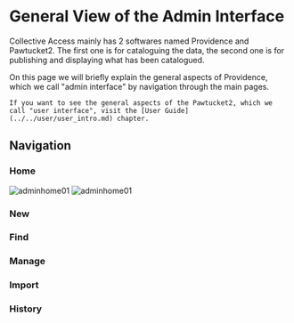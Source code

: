 # General View of the Admin Interface

Collective Access mainly has 2 softwares named Providence and Pawtucket2. The first one is for cataloguing the data, the second one is for publishing and displaying what has been catalogued. 

On this page we will briefly explain the general aspects of Providence, which we call "admin interface" by navigation through the main pages. 

```{note}
If you want to see the general aspects of the Pawtucket2, which we call "user interface", visit the [User Guide](../../user/user_intro.md) chapter. 
```

## Navigation


### Home

![adminhome01](/if-documentation_prep.github.io/_static/images/user_documentation/admin/AdminUI_Home_01.JPG)
![adminhome01](../../../../_static/images/user_documentation/admin/AdminUI_Home_01.JPG)
### New

### Find

### Manage

### Import

### History